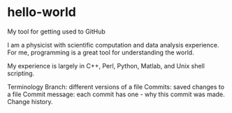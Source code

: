 # hello-world
My tool for getting used to GitHub

I am a physicist with scientific computation and data analysis experience. For 
me, programming is a great tool for understanding the world.

My experience is largely in C++, Perl, Python, Matlab, and Unix shell scripting.

Terminology
Branch: different versions of a file
Commits: saved changes to a file
Commit message: each commit has one - why this commit was made. Change history.

